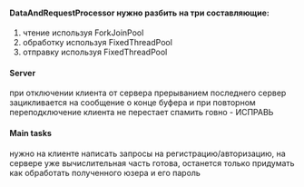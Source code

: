 #### DataAndRequestProcessor нужно разбить на три составляющие:
1) чтение используя ForkJoinPool
2) обработку используя FixedThreadPool
3) отправку используя FixedThreadPool

#### Server
при отключении клиента от сервера прерыванием последнего сервер зацикливается на сообщение о конце буфера и при повторном переподключение клиента не перестает спамить говно - ИСПРАВЬ

#### Main tasks
нужно на клиенте написать запросы на регистрацию/авторизацию, на сервере уже вычислительная часть готова, останется только придумать как обработать полученного юзера и его пароль